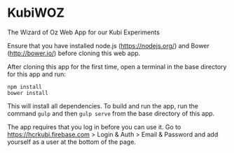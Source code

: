 # KubiWOZ
The Wizard of Oz Web App for our Kubi Experiments

Ensure that you have installed node.js (https://nodejs.org/) and Bower (http://bower.io/) before cloning this web app.

After cloning this app for the first time, open a terminal in the base directory for this app and run:

    npm install
    bower install

This will install all dependencies. To build and run the app, run the command `gulp` and then `gulp serve` from the base directory of this app.

The app requires that you log in before you can use it. Go to https://hcrkubi.firebase.com > Login & Auth > Email & Password and add yourself as a user at the bottom of the page.
